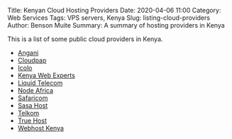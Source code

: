 Title: Kenyan Cloud Hosting Providers
Date: 2020-04-06 11:00
Category: Web Services
Tags: VPS servers, Kenya
Slug: listing-cloud-providers
Author: Benson Muite
Summary: A summary of hosting providers in Kenya

This is a list of some public cloud providers in Kenya.

* [Angani](https://www.angani.co/)
* [Cloudpap](http://www.cloudpap.com/)
* [Icolo](https://www.icolo.io/)
* [Kenya Web Experts](https://kenyawebexperts.com)
* [Liquid Telecom](https://www.liquidtelecom.com/)
* [Node Africa](https://node.africa/)
* [Safaricom](https://www.safaricom.co.ke/business)
* [Sasa Host](https://www.sasahost.co.ke)
* [Telkom](https://telkom.co.ke/cloud-solutions)
* [True Host](https://truehost.co.ke)
* [Webhost Kenya](https://www.webhostkenya.co.ke/)
